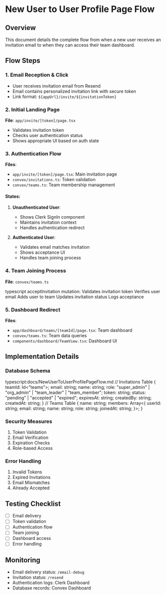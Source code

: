 # New User to User Profile Page Flow

## Overview
This document details the complete flow from when a new user receives an invitation email to when they can access their team dashboard.

## Flow Steps

### 1. Email Reception & Click
- User receives invitation email from Resend
- Email contains personalized invitation link with secure token
- Link format: `${appUrl}/invite/${invitationToken}`

### 2. Initial Landing Page
**File**: `app/invite/[token]/page.tsx`
- Validates invitation token
- Checks user authentication status
- Shows appropriate UI based on auth state

### 3. Authentication Flow
**Files**:
- `app/invite/[token]/page.tsx`: Main invitation page
- `convex/invitations.ts`: Token validation
- `convex/teams.ts`: Team membership management

#### States:
1. **Unauthenticated User**:
   - Shows Clerk SignIn component
   - Maintains invitation context
   - Handles authentication redirect

2. **Authenticated User**:
   - Validates email matches invitation
   - Shows acceptance UI
   - Handles team joining process

### 4. Team Joining Process
**File**: `convex/teams.ts` 

typescript
acceptInvitation mutation:
Validates invitation token
Verifies user email
Adds user to team
Updates invitation status
Logs acceptance

### 5. Dashboard Redirect
**Files**:
- `app/dashboard/teams/[teamId]/page.tsx`: Team dashboard
- `convex/teams.ts`: Team data queries
- `components/dashboard/TeamView.tsx`: Dashboard UI

## Implementation Details

### Database Schema

typescript:docs/NewUserToUserProfilePageFlow.md
// Invitations Table
{
teamId: Id<"teams">;
email: string;
name: string;
role: "super_admin" | "org_admin" | "team_leader" | "team_member";
token: string;
status: "pending" | "accepted" | "expired";
expiresAt: string;
createdBy: string;
createdAt: string;
}
// Teams Table
{
name: string;
members: Array<{
userId: string;
email: string;
name: string;
role: string;
joinedAt: string;
}>;
}


### Security Measures
1. Token Validation
2. Email Verification
3. Expiration Checks
4. Role-based Access

### Error Handling
1. Invalid Tokens
2. Expired Invitations
3. Email Mismatches
4. Already Accepted

## Testing Checklist
- [ ] Email delivery
- [ ] Token validation
- [ ] Authentication flow
- [ ] Team joining
- [ ] Dashboard access
- [ ] Error handling

## Monitoring
- Email delivery status: `/email-debug`
- Invitation status: `/resend`
- Authentication logs: Clerk Dashboard
- Database records: Convex Dashboard

